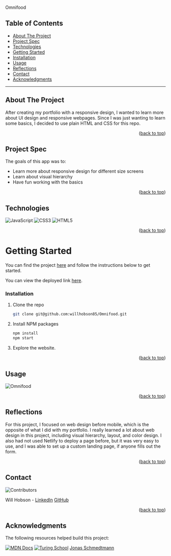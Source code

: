 <a name="readme-top"></a>

Omnifood

## Table of Contents

- [About The Project](#about-the-project)
- [Project Spec](#project-spec)
- [Technologies](#technologies)
- [Getting Started](#getting-started)
- [Installation](#installation)
- [Usage](#usage)
- [Reflections](#reflections)
- [Contact](#contact)
- [Acknowledgments](#acknowledgments)

---

## About The Project

After creating my portfolio with a responsive design, I wanted to learn more about UI design and responsive webpages. Since I was just wanting to learn some basics, I decided to use plain HTML and CSS for this repo.

<p align="right">(<a href="#readme-top">back to top</a>)</p>

## Project Spec

The goals of this app was to:

- Learn more about responsive design for different size screens
- Learn about visual hierarchy
- Have fun working with the basics

<p align="right">(<a href="#readme-top">back to top</a>)</p>

## Technologies

  <img alt="JavaScript" src="https://img.shields.io/badge/javascript%20-%23323330.svg?&style=for-the-badge&logo=javascript&logoColor=%23F7DF1E"/>
  <img alt="CSS3" src="https://img.shields.io/badge/css3%20-%231572B6.svg?&style=for-the-badge&logo=css3&logoColor=white"/>
  <img alt="HTML5" src="https://img.shields.io/badge/html5%20-%23E34F26.svg?&style=for-the-badge&logo=html5&logoColor=white"/>

<p align="right">(<a href="#readme-top">back to top</a>)</p>

<!-- GETTING STARTED -->

# Getting Started

You can find the project [here](https://github.com/willhobson85/Omnifood) and follow the instructions below to get started.

You can view the deployed link [here](https://omnifood-willhobson85.netlify.app/).

### Installation

1. Clone the repo
   ```sh
   git clone git@github.com:willhobson85/Omnifood.git
   ```
2. Install NPM packages
   ```sh
   npm install
   npm start
   ```
3. Explore the website.

<p align="right">(<a href="#readme-top">back to top</a>)</p>

<!-- USAGE EXAMPLES -->

## Usage

![Omnifood](https://user-images.githubusercontent.com/99286590/235320666-bf2f7089-903e-4e82-9f03-fd9e51899b47.gif)


<p align="right">(<a href="#readme-top">back to top</a>)</p>

## Reflections

For this project, I focused on web design before mobile, which is the opposite of what I did with my portfolio. I really learned a lot about web design in this project, including visual hierarchy, layout, and color design. I also had not used Netlify to deploy a page before, but it was very easy to use, and I was able to set up a custom landing page, if anyone fills out the form.

<p align="right">(<a href="#readme-top">back to top</a>)</p>

<!-- CONTACT -->

## Contact

![Contributors][contributors-shield]

Will Hobson - [LinkedIn](https://www.linkedin.com/in/the-william-hobson/) [GitHub](https://github.com/willhobson85/)


<p align="right">(<a href="#readme-top">back to top</a>)</p>

<!-- ACKNOWLEDGMENTS -->

## Acknowledgments

The following resources helped build this project:

[![MDN Docs][mdn-shield]][mdn]
[![Turing School](https://img.shields.io/badge/Turing_School-030303?style=for-the-badge)](https://turing.edu/)
[Jonas Schmedtmann](https://www.udemy.com/course/design-and-develop-a-killer-website-with-html5-and-css3/learn/lecture/27546802?start=1#reviews)


<!-- MARKDOWN LINKS & IMAGES -->
<!-- https://www.markdownguide.org/basic-syntax/#reference-style-links -->

[mdn-shield]: https://img.shields.io/badge/MDN_Web_Docs-black?style=for-the-badge&logo=mdnwebdocs&logoColor=white
[mdn]: https://developer.mozilla.org/en-US/
[contributors-shield]: https://img.shields.io/badge/Contributors-4-2ea44f?style=for-the-badge